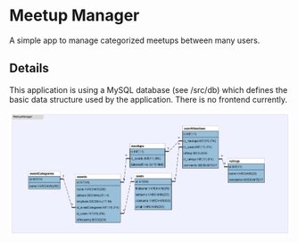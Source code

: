 # Meetup Manager
A simple app to manage categorized meetups between many users.

## Details
This application is using a MySQL database (see /src/db) which defines the basic data structure used by the application.
There is no frontend currently.

![Alt text](/src/images/structure.png "Current Structure")

